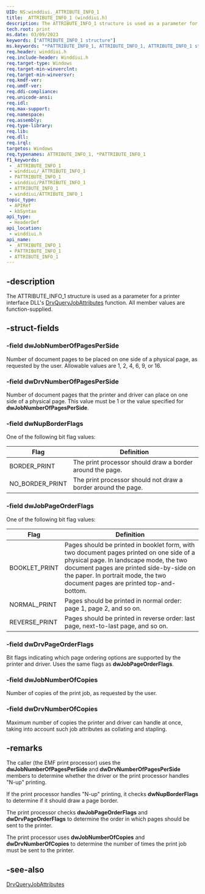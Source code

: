 ```yaml
---
UID: NS:winddiui._ATTRIBUTE_INFO_1
title: _ATTRIBUTE_INFO_1 (winddiui.h)
description: The ATTRIBUTE_INFO_1 structure is used as a parameter for a printer interface DLL's DrvQueryJobAttributes function. All member values are function-supplied.
tech.root: print
ms.date: 03/09/2023
keywords: ["ATTRIBUTE_INFO_1 structure"]
ms.keywords: "*PATTRIBUTE_INFO_1, ATTRIBUTE_INFO_1, ATTRIBUTE_INFO_1 structure [Print Devices], PATTRIBUTE_INFO_1, PATTRIBUTE_INFO_1 structure pointer [Print Devices], _ATTRIBUTE_INFO_1, print.attribute_info_1, print_interface-graphics_6c838297-1acb-4d8f-aa5d-beab06a6d3d2.xml, winddiui/ATTRIBUTE_INFO_1, winddiui/PATTRIBUTE_INFO_1"
req.header: winddiui.h
req.include-header: Winddiui.h
req.target-type: Windows
req.target-min-winverclnt: 
req.target-min-winversvr: 
req.kmdf-ver: 
req.umdf-ver: 
req.ddi-compliance: 
req.unicode-ansi: 
req.idl: 
req.max-support: 
req.namespace: 
req.assembly: 
req.type-library: 
req.lib: 
req.dll: 
req.irql: 
targetos: Windows
req.typenames: ATTRIBUTE_INFO_1, *PATTRIBUTE_INFO_1
f1_keywords:
 - _ATTRIBUTE_INFO_1
 - winddiui/_ATTRIBUTE_INFO_1
 - PATTRIBUTE_INFO_1
 - winddiui/PATTRIBUTE_INFO_1
 - ATTRIBUTE_INFO_1
 - winddiui/ATTRIBUTE_INFO_1
topic_type:
 - APIRef
 - kbSyntax
api_type:
 - HeaderDef
api_location:
 - winddiui.h
api_name:
 - _ATTRIBUTE_INFO_1
 - PATTRIBUTE_INFO_1
 - ATTRIBUTE_INFO_1
---
```


## -description

The ATTRIBUTE_INFO_1 structure is used as a parameter for a printer interface DLL's [DrvQueryJobAttributes](./nf-winddiui-drvqueryjobattributes.md) function. All member values are function-supplied.

## -struct-fields

### -field dwJobNumberOfPagesPerSide

Number of document pages to be placed on one side of a physical page, as requested by the user. Allowable values are 1, 2, 4, 6, 9, or 16.

### -field dwDrvNumberOfPagesPerSide

Number of document pages that the printer and driver can place on one side of a physical page. This value must be 1 or the value specified for **dwJobNumberOfPagesPerSide**.

### -field dwNupBorderFlags

One of the following bit flag values:

| Flag | Definition |
|---|---|
| BORDER_PRINT | The print processor should draw a border around the page. |
| NO_BORDER_PRINT | The print processor should not draw a border around the page. |

### -field dwJobPageOrderFlags

One of the following bit flag values:

| Flag | Definition |
|---|---|
| BOOKLET_PRINT | Pages should be printed in booklet form, with two document pages printed on one side of a physical page. In landscape mode, the two document pages are printed side-by-side on the paper. In portrait mode, the two document pages are printed top-and-bottom. |
| NORMAL_PRINT | Pages should be printed in normal order: page 1, page 2, and so on. |
| REVERSE_PRINT | Pages should be printed in reverse order: last page, next-to-last page, and so on. |

### -field dwDrvPageOrderFlags

Bit flags indicating which page ordering options are supported by the printer and driver. Uses the same flags as **dwJobPageOrderFlags**.

### -field dwJobNumberOfCopies

Number of copies of the print job, as requested by the user.

### -field dwDrvNumberOfCopies

Maximum number of copies the printer and driver can handle at once, taking into account such job attributes as collating and stapling.

## -remarks

The caller (the EMF print processor) uses the **dwJobNumberOfPagesPerSide** and **dwDrvNumberOfPagesPerSide** members to determine whether the driver or the print processor handles "N-up" printing.

If the print processor handles "N-up" printing, it checks **dwNupBorderFlags** to determine if it should draw a page border.

The print processor checks **dwJobPageOrderFlags** and **dwDrvPageOrderFlags** to determine the order in which pages should be sent to the printer.

The print processor uses **dwJobNumberOfCopies** and **dwDrvNumberOfCopies** to determine the number of times the print job must be sent to the printer.

## -see-also

[DrvQueryJobAttributes](./nf-winddiui-drvqueryjobattributes.md)